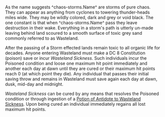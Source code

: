 As the name suggests ^chaos-storms.Name^ are storms of pure chaos. They can appear as anything from cyclones to towering thunder-heads miles wide. They may be wildly colored, dark and grey or void black. The one constant is that when ^chaos-storms.Name^ pass they leave destruction in their wake. Everything in a storm's path is utterly un-made leaving behind land scoured to a smooth surface of toxic grey sand commonly referred to as Wasteland. 

After the passing of a Storm effected lands remain toxic to all organic life for decades. Anyone entering Wasteland must make a DC 8 Constitution (poison) save or incur _Wasteland Sickness_. Such individuals incur the Poisoned condition and loose one maximum hit point immediately and another each day at dawn until they are cured or their maximum hit points reach 0 (at which point they die). Any individual that passes their initial saving throw and remains in Wasteland must save again each day at dawn, dusk, mid-day and midnight.

_Wasteland Sickness_ can be cured by any means that resolves the Poisoned condition or through ingestion of a [Potion of Antidote to Wasteland Sickness](./prices.md). Upon being cured an individual immediately regains all lost maximum hit points.